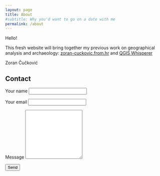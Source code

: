 ```yaml
---
layout: page
title: About
#subtitle: Why you'd want to go on a date with me
permalink: /about
---
```

Hello!

This fresh website will bring together my previous work on geographical analysis and archaeology: [zoran-cuckovic.from.hr](http://zoran-cuckovic.from.hr) and [QGIS Whisperer](http://qgis.zoran-cuckovic.from.hr)

Zoran Čučković


## Contact

<form action="https://formspree.io/cuckovic.zoran@gmail.com"
      method="POST">
	 Your name
    <input type="text" name="name">
	<p>
	Your email
    <input type="email" name="_replyto">
	<p>
	Message
	<textarea rows="10" name="body"></textarea>
	<p>
    <input type="submit" value="Send">
</form> 